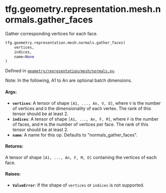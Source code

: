 <div itemscope itemtype="http://developers.google.com/ReferenceObject">
<meta itemprop="name" content="tfg.geometry.representation.mesh.normals.gather_faces" />
<meta itemprop="path" content="Stable" />
</div>

# tfg.geometry.representation.mesh.normals.gather_faces

Gather corresponding vertices for each face.

``` python
tfg.geometry.representation.mesh.normals.gather_faces(
    vertices,
    indices,
    name=None
)
```



Defined in [`geometry/representation/mesh/normals.py`](https://cs.corp.google.com/#piper///depot/google3/third_party/py/tensorflow_graphics/geometry/representation/mesh/normals.py).

<!-- Placeholder for "Used in" -->

Note:
  In the following, A1 to An are optional batch dimensions.

#### Args:

* <b>`vertices`</b>: A tensor of shape `[A1, ..., An, V, D]`, where `V` is the number
    of vertices and `D` the dimensionality of each vertex. The rank of this
    tensor should be at least 2.
* <b>`indices`</b>: A tensor of shape `[A1, ..., An, F, M]`, where `F` is the number of
    faces, and `M` is the number of vertices per face. The rank of this tensor
    should be at least 2.
* <b>`name`</b>: A name for this op. Defaults to "normals_gather_faces".


#### Returns:

A tensor of shape `[A1, ..., An, F, M, D]` containing the vertices of each
face.


#### Raises:

* <b>`ValueError`</b>: If the shape of `vertices` or `indices` is not supported.